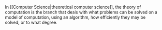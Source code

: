 In [[Computer Science|theoretical computer science]], the theory of computation is the branch that deals with what problems can be solved on a model of computation, using an algorithm, how efficiently they may be solved, or to what degree.